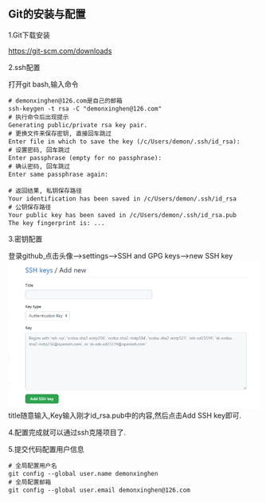 ## Git的安装与配置
1.Git下载安装

https://git-scm.com/downloads

2.ssh配置

打开git bash,输入命令
```shell
# demonxinghen@126.com是自己的邮箱
ssh-keygen -t rsa -C "demonxinghen@126.com"
# 执行命令后出现提示
Generating public/private rsa key pair.
# 更换文件来保存密钥, 直接回车跳过
Enter file in which to save the key (/c/Users/demon/.ssh/id_rsa):
# 设置密码, 回车跳过
Enter passphrase (empty for no passphrase):
# 确认密码, 回车跳过
Enter same passphrase again:

# 返回结果, 私钥保存路径
Your identification has been saved in /c/Users/demon/.ssh/id_rsa
# 公钥保存路径
Your public key has been saved in /c/Users/demon/.ssh/id_rsa.pub
The key fingerprint is: ...
```

3.密钥配置

登录github,点击头像-->settings-->SSH and GPG keys-->new SSH key
![img.png](img.png)
title随意输入,Key输入刚才id_rsa.pub中的内容,然后点击Add SSH key即可.

4.配置完成就可以通过ssh克隆项目了.

5.提交代码配置用户信息
```shell
# 全局配置用户名
git config --global user.name demonxinghen
# 全局配置邮箱
git config --global user.email demonxinghen@126.com
```